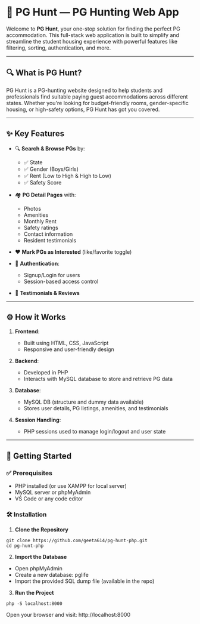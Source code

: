 # 🏡 PG Hunt — PG Hunting Web App

Welcome to **PG Hunt**, your one-stop solution for finding the perfect PG accommodation. This full-stack web application is built to simplify and streamline the student housing experience with powerful features like filtering, sorting, authentication, and more.

---

## 🔍 What is PG Hunt?

PG Hunt is a PG-hunting website designed to help students and professionals find suitable paying guest accommodations across different states. Whether you're looking for budget-friendly rooms, gender-specific housing, or high-safety options, PG Hunt has got you covered.

---

## ✨ Key Features

- 🔍 **Search & Browse PGs** by:
  - ✅ State
  - ✅ Gender (Boys/Girls)
  - ✅ Rent (Low to High & High to Low)
  - ✅ Safety Score

- 🏘️ **PG Detail Pages** with:
  - Photos  
  - Amenities  
  - Monthly Rent  
  - Safety ratings  
  - Contact information  
  - Resident testimonials  

- ❤️ **Mark PGs as Interested** (like/favorite toggle)

- 👤 **Authentication**:
  - Signup/Login for users
  - Session-based access control

- 🧾 **Testimonials & Reviews**

---

## ⚙️ How it Works

1. **Frontend**:
   - Built using HTML, CSS, JavaScript  
   - Responsive and user-friendly design

2. **Backend**:
   - Developed in PHP  
   - Interacts with MySQL database to store and retrieve PG data

3. **Database**:
   - MySQL DB (structure and dummy data available)  
   - Stores user details, PG listings, amenities, and testimonials

4. **Session Handling**:
   - PHP sessions used to manage login/logout and user state

---

## 🚀 Getting Started

### ✅ Prerequisites

- PHP installed (or use XAMPP for local server)  
- MySQL server or phpMyAdmin  
- VS Code or any code editor  

### 🛠️ Installation

1. **Clone the Repository**

```
git clone https://github.com/geeta614/pg-hunt-php.git
cd pg-hunt-php
```

2. **Import the Database**

- Open phpMyAdmin
- Create a new database: pglife
- Import the provided SQL dump file (available in the repo)

3. **Run the Project**

```
php -S localhost:8000
```

Open your browser and visit:
http://localhost:8000
